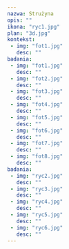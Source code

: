 ```yaml
---
nazwa: Strużyna
opis: ""
ikona: "ryc1.jpg"
plan: "3d.jpg"
kontekst:
 - img: "fot1.jpg"
   desc: ""
badania:
 - img: "fot1.jpg"
   desc: ""
 - img: "fot2.jpg"
   desc: ""
 - img: "fot3.jpg"
   desc: ""
 - img: "fot4.jpg"
   desc: ""
 - img: "fot5.jpg"
   desc: ""
 - img: "fot6.jpg"
   desc: ""
 - img: "fot7.jpg"
   desc: ""
 - img: "fot8.jpg"
   desc: ""
badania:
 - img: "ryc2.jpg"
   desc: ""
 - img: "ryc3.jpg"
   desc: ""
 - img: "ryc4.jpg"
   desc: ""
 - img: "ryc5.jpg"
   desc: ""
 - img: "ryc6.jpg"
   desc: ""
---
```

